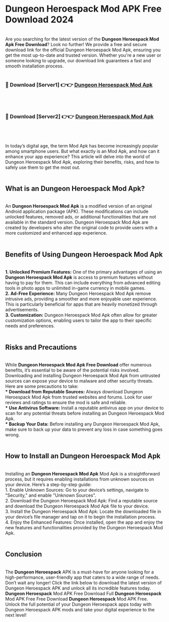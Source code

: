 # Dungeon Heroespack Mod APK Free Download 2024
<br>
Are you searching for the latest version of the <strong>Dungeon Heroespack Mod Apk Free Download</strong>? Look no further! We provide a free and secure download link for the official Dungeon Heroespack Mod Apk, ensuring you get the most up-to-date and trusted version. Whether you're a new user or someone looking to upgrade, our download link guarantees a fast and smooth installation process.
<br>
<br>
<h3>🔴 Download [Server1] 👉👉 <a href="https://apk.modyolo.store?title=Dungeon Heroespack">Dungeon Heroespack Mod Apk</a></h3><br>
<br>
<h3>🔴 Download [Server2] 👉👉 <a href="https://apk.modyolo.store?title=Dungeon Heroespack">Dungeon Heroespack Mod Apk</a></h3><br>
<br>
<br>
In today’s digital age, the term Mod Apk has become increasingly popular among smartphone users. But what exactly is an Mod Apk, and how can it enhance your app experience? This article will delve into the world of Dungeon Heroespack Mod Apk, exploring their benefits, risks, and how to safely use them to get the most out.
<br>
<br>
<h2>What is an Dungeon Heroespack Mod Apk?</h2>
<br>
An <strong>Dungeon Heroespack Mod Apk</strong> is a modified version of an original Android application package (APK). These modifications can include unlocked features, removed ads, or additional functionalities that are not available in the standard version. Dungeon Heroespack Mod Apk are created by developers who alter the original code to provide users with a more customized and enhanced app experience.
<br>
<br>
<h2>Benefits of Using Dungeon Heroespack Mod Apk</h2>
<br>
<strong> 1. Unlocked Premium Features:</strong> One of the primary advantages of using an <strong>Dungeon Heroespack Mod Apk</strong> is access to premium features without having to pay for them. This can include everything from advanced editing tools in photo apps to unlimited in-game currency in mobile games.
<br>
<strong> 2. Ad-Free Experience:</strong> Many Dungeon Heroespack Mod Apk remove intrusive ads, providing a smoother and more enjoyable user experience. This is particularly beneficial for apps that are heavily monetized through advertisements.
<br>
<strong> 3. Customization:</strong> Dungeon Heroespack Mod Apk often allow for greater customization options, enabling users to tailor the app to their specific needs and preferences.
<br>
<br>
<h2>Risks and Precautions</h2>
<br>
While <strong>Dungeon Heroespack Mod Apk Free Download</strong> offer numerous benefits, it’s essential to be aware of the potential risks involved. Downloading and installing Dungeon Heroespack Mod Apk from untrusted sources can expose your device to malware and other security threats. Here are some precautions to take:
<br>
<strong> * Download from Reputable Sources:</strong> Always download Dungeon Heroespack Mod Apk from trusted websites and forums. Look for user reviews and ratings to ensure the mod is safe and reliable.
<br>
<strong> * Use Antivirus Software:</strong> Install a reputable antivirus app on your device to scan for any potential threats before installing an Dungeon Heroespack Mod Apk.
<br>
<strong> * Backup Your Data:</strong> Before installing any Dungeon Heroespack Mod Apk, make sure to back up your data to prevent any loss in case something goes wrong.
<br>
<br>
<h2>How to Install an Dungeon Heroespack Mod Apk</h2>
<br>
Installing an <strong>Dungeon Heroespack Mod Apk</strong> Mod Apk is a straightforward process, but it requires enabling installations from unknown sources on your device. Here’s a step-by-step guide:
<br>
 1. Enable Unknown Sources: Go to your device’s settings, navigate to "Security," and enable "Unknown Sources".
<br>
 2. Download the Dungeon Heroespack Mod Apk: Find a reputable source and download the Dungeon Heroespack Mod Apk file to your device.
<br>
 3. Install the Dungeon Heroespack Mod Apk: Locate the downloaded file in your device’s file manager and tap on it to begin the installation process.
<br>
 4. Enjoy the Enhanced Features: Once installed, open the app and enjoy the new features and functionalities provided by the Dungeon Heroespack Mod Apk.
<br>
<br>
<h2><strong>Conclusion</strong></h2>
<br>
The <strong>Dungeon Heroespack</strong> APK is a must-have for anyone looking for a high-performance, user-friendly app that caters to a wide range of needs. Don’t wait any longer! Click the link below to download the latest version of Dungeon Heroespack APK and unlock all its incredible features today.
<br>
<strong>Dungeon Heroespack</strong> Mod APK Free Download Full <strong>Dungeon Heroespack</strong> Mod APK Free Free Download <strong>Dungeon Heroespack</strong> Mod APK Free.
<br>
Unlock the full potential of your Dungeon Heroespack apps today with Dungeon Heroespack APK mods and take your digital experience to the next level!

